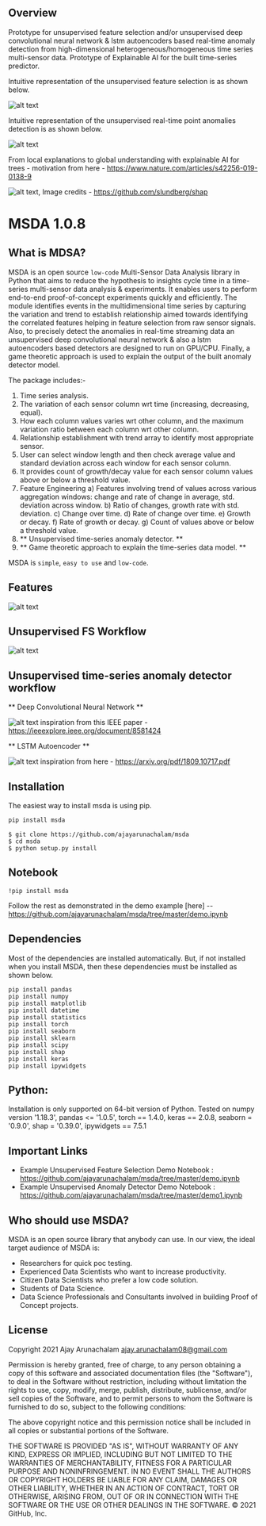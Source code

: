 ## Overview 

Prototype for unsupervised feature selection and/or unsupervised deep convolutional neural network & lstm autoencoders based real-time anomaly detection from high-dimensional heterogeneous/homogeneous time series multi-sensor data. Prototype of Explainable AI for the built time-series predictor.

Intuitive representation of the unsupervised feature selection is as shown below.

![alt text](https://github.com/ajayarunachalam/msda/blob/main/conceptual_framework_msda_new.png)

Intuitive representation of the unsupervised real-time point anomalies detection is as shown below.

![alt text](https://github.com/ajayarunachalam/msda/blob/main/anomalies_msda.png)

From local explanations to global understanding with explainable AI for trees - motivation from here - https://www.nature.com/articles/s42256-019-0138-9

![alt text](https://github.com/ajayarunachalam/msda/blob/main/shap_conceptual.png), Image credits - https://github.com/slundberg/shap

# MSDA 1.0.8

## What is MDSA?
MSDA is an open source `low-code` Multi-Sensor Data Analysis library in Python that aims to reduce the hypothesis to insights cycle time in a time-series multi-sensor data analysis & experiments. It enables users to perform end-to-end proof-of-concept experiments quickly and efficiently. The module identifies events in the multidimensional time series by capturing the variation and trend to establish relationship aimed towards identifying the correlated features helping in feature selection from raw sensor signals. Also, to precisely detect the anomalies in real-time streaming data an unsupervised deep convolutional neural network & also a lstm autoencoders based detectors are designed to run on GPU/CPU. Finally, a game theoretic approach is used to explain the output of the built anomaly detector model. 


The package includes:-
1) Time series analysis.
2) The variation of each sensor column wrt time (increasing, decreasing, equal).
3) How each column values varies wrt other column, and the maximum variation ratio between each column wrt other column.
4) Relationship establishment with trend array to identify most appropriate sensor.
5) User can select window length and then check average value and standard deviation across each window for each sensor column.
6) It provides count of growth/decay value for each sensor column values above or below a threshold value.
7) Feature Engineering 
    a) Features involving trend of values across various aggregation windows: change and rate of change in average, std. deviation across window.
    b) Ratio of changes, growth rate with std. deviation.
    c) Change over time.
    d) Rate of change over time.
    e) Growth or decay.
    f) Rate of growth or decay.
    g) Count of values above or below a threshold value.
8) ** Unsupervised time-series anomaly detector. **
9) ** Game theoretic approach to explain the time-series data model. **


MSDA is `simple`, `easy to use` and `low-code`. 

## Features

![alt text](https://github.com/ajayarunachalam/msda/blob/main/features_msda_new.png)

## Unsupervised FS Workflow

![alt text](https://github.com/ajayarunachalam/msda/blob/main/flowchart_msda.png)

## Unsupervised time-series anomaly detector workflow

** Deep Convolutional Neural Network **

![alt text](https://github.com/ajayarunachalam/msda/blob/main/deepCNN.gif) inspiration from this IEEE paper - https://ieeexplore.ieee.org/document/8581424

** LSTM Autoencoder **

![alt text](https://github.com/ajayarunachalam/msda/blob/main/lstm_ae.png) inspiration from here - https://arxiv.org/pdf/1809.10717.pdf

## Installation
The easiest way to install msda is using pip. 

```python
pip install msda
```
```terminal 
$ git clone https://github.com/ajayarunachalam/msda
$ cd msda
$ python setup.py install
```

## Notebook
```notebook
!pip install msda
```
Follow the rest as demonstrated in the demo example [here] -- https://github.com/ajayarunachalam/msda/tree/master/demo.ipynb

## Dependencies
Most of the dependencies are installed automatically. But, if not installed when you install MSDA, then these dependencies must be installed as shown below.

```shell
pip install pandas
pip install numpy
pip install matplotlib
pip install datetime
pip install statistics
pip install torch
pip install seaborn
pip install sklearn
pip install scipy
pip install shap
pip install keras
pip install ipywidgets
```

## Python:
Installation is only supported on 64-bit version of Python. Tested on numpy version '1.18.3', pandas <= '1.0.5', torch == 1.4.0, keras == 2.0.8, seaborn = '0.9.0', shap = '0.39.0', ipywidgets == 7.5.1

## Important Links
- Example Unsupervised Feature Selection Demo Notebook : https://github.com/ajayarunachalam/msda/tree/master/demo.ipynb
- Example Unsupervised Anomaly Detector Demo Notebook : https://github.com/ajayarunachalam/msda/tree/master/demo1.ipynb


## Who should use MSDA?
MSDA is an open source library that anybody can use. In our view, the ideal target audience of MSDA is: <br />

- Researchers for quick poc testing.
- Experienced Data Scientists who want to increase productivity.
- Citizen Data Scientists who prefer a low code solution.
- Students of Data Science.
- Data Science Professionals and Consultants involved in building Proof of Concept projects.



## License

Copyright 2021 Ajay Arunachalam <ajay.arunachalam08@gmail.com>

Permission is hereby granted, free of charge, to any person obtaining a copy of this software and associated documentation files (the "Software"), to deal in the Software without restriction, including without limitation the rights to use, copy, modify, merge, publish, distribute, sublicense, and/or sell copies of the Software, and to permit persons to whom the Software is furnished to do so, subject to the following conditions:

The above copyright notice and this permission notice shall be included in all copies or substantial portions of the Software.

THE SOFTWARE IS PROVIDED "AS IS", WITHOUT WARRANTY OF ANY KIND, EXPRESS OR IMPLIED, INCLUDING BUT NOT LIMITED TO THE WARRANTIES OF MERCHANTABILITY, FITNESS FOR A PARTICULAR PURPOSE AND NONINFRINGEMENT. IN NO EVENT SHALL THE AUTHORS OR COPYRIGHT HOLDERS BE LIABLE FOR ANY CLAIM, DAMAGES OR OTHER LIABILITY, WHETHER IN AN ACTION OF CONTRACT, TORT OR OTHERWISE, ARISING FROM, OUT OF OR IN CONNECTION WITH THE SOFTWARE OR THE USE OR OTHER DEALINGS IN THE SOFTWARE.
© 2021 GitHub, Inc.
